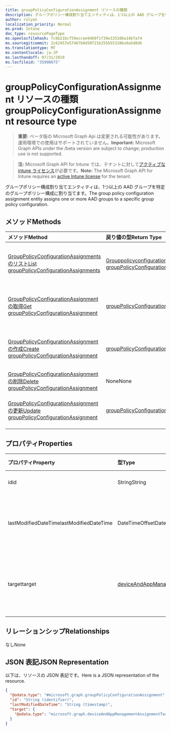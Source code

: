 ```yaml
---
title: groupPolicyConfigurationAssignment リソースの種類
description: グループポリシー構成割り当てエンティティは、1つ以上の AAD グループを特定のグループポリシー構成に割り当てます。
author: rolyon
localization_priority: Normal
ms.prod: Intune
doc_type: resourcePageType
ms.openlocfilehash: fc8b21bcf59eccee9460f1f39e3353d0a14bfaf4
ms.sourcegitcommit: 2c62457e57467b8d50f21b255b553106a9a5d8d6
ms.translationtype: MT
ms.contentlocale: ja-JP
ms.lasthandoff: 07/31/2019
ms.locfileid: "35998675"
---
```

# <a name="grouppolicyconfigurationassignment-resource-type"></a><span data-ttu-id="4c2f4-103">groupPolicyConfigurationAssignment リソースの種類</span><span class="sxs-lookup"><span data-stu-id="4c2f4-103">groupPolicyConfigurationAssignment resource type</span></span>

> <span data-ttu-id="4c2f4-104">**重要:** ベータ版の Microsoft Graph Api は変更される可能性があります。運用環境での使用はサポートされていません。</span><span class="sxs-lookup"><span data-stu-id="4c2f4-104">**Important:** Microsoft Graph APIs under the /beta version are subject to change; production use is not supported.</span></span>

> <span data-ttu-id="4c2f4-105">**注:** Microsoft Graph API for Intune では、テナントに対して[アクティブな intune ライセンス](https://go.microsoft.com/fwlink/?linkid=839381)が必要です。</span><span class="sxs-lookup"><span data-stu-id="4c2f4-105">**Note:** The Microsoft Graph API for Intune requires an [active Intune license](https://go.microsoft.com/fwlink/?linkid=839381) for the tenant.</span></span>

<span data-ttu-id="4c2f4-106">グループポリシー構成割り当てエンティティは、1つ以上の AAD グループを特定のグループポリシー構成に割り当てます。</span><span class="sxs-lookup"><span data-stu-id="4c2f4-106">The group policy configuration assignment entity assigns one or more AAD groups to a specific group policy configuration.</span></span>

## <a name="methods"></a><span data-ttu-id="4c2f4-107">メソッド</span><span class="sxs-lookup"><span data-stu-id="4c2f4-107">Methods</span></span>
|<span data-ttu-id="4c2f4-108">メソッド</span><span class="sxs-lookup"><span data-stu-id="4c2f4-108">Method</span></span>|<span data-ttu-id="4c2f4-109">戻り値の型</span><span class="sxs-lookup"><span data-stu-id="4c2f4-109">Return Type</span></span>|<span data-ttu-id="4c2f4-110">説明</span><span class="sxs-lookup"><span data-stu-id="4c2f4-110">Description</span></span>|
|:---|:---|:---|
|[<span data-ttu-id="4c2f4-111">GroupPolicyConfigurationAssignments のリスト</span><span class="sxs-lookup"><span data-stu-id="4c2f4-111">List groupPolicyConfigurationAssignments</span></span>](../api/intune-grouppolicy-grouppolicyconfigurationassignment-list.md)|<span data-ttu-id="4c2f4-112">[Grouppolicyconfigurationassignment](../resources/intune-grouppolicy-grouppolicyconfigurationassignment.md)コレクション</span><span class="sxs-lookup"><span data-stu-id="4c2f4-112">[groupPolicyConfigurationAssignment](../resources/intune-grouppolicy-grouppolicyconfigurationassignment.md) collection</span></span>|<span data-ttu-id="4c2f4-113">[Grouppolicyconfigurationassignment](../resources/intune-grouppolicy-grouppolicyconfigurationassignment.md)オブジェクトのプロパティとリレーションシップをリストします。</span><span class="sxs-lookup"><span data-stu-id="4c2f4-113">List properties and relationships of the [groupPolicyConfigurationAssignment](../resources/intune-grouppolicy-grouppolicyconfigurationassignment.md) objects.</span></span>|
|[<span data-ttu-id="4c2f4-114">GroupPolicyConfigurationAssignment の取得</span><span class="sxs-lookup"><span data-stu-id="4c2f4-114">Get groupPolicyConfigurationAssignment</span></span>](../api/intune-grouppolicy-grouppolicyconfigurationassignment-get.md)|[<span data-ttu-id="4c2f4-115">groupPolicyConfigurationAssignment</span><span class="sxs-lookup"><span data-stu-id="4c2f4-115">groupPolicyConfigurationAssignment</span></span>](../resources/intune-grouppolicy-grouppolicyconfigurationassignment.md)|<span data-ttu-id="4c2f4-116">[Grouppolicyconfigurationassignment](../resources/intune-grouppolicy-grouppolicyconfigurationassignment.md)オブジェクトのプロパティとリレーションシップを読み取ります。</span><span class="sxs-lookup"><span data-stu-id="4c2f4-116">Read properties and relationships of the [groupPolicyConfigurationAssignment](../resources/intune-grouppolicy-grouppolicyconfigurationassignment.md) object.</span></span>|
|[<span data-ttu-id="4c2f4-117">GroupPolicyConfigurationAssignment の作成</span><span class="sxs-lookup"><span data-stu-id="4c2f4-117">Create groupPolicyConfigurationAssignment</span></span>](../api/intune-grouppolicy-grouppolicyconfigurationassignment-create.md)|[<span data-ttu-id="4c2f4-118">groupPolicyConfigurationAssignment</span><span class="sxs-lookup"><span data-stu-id="4c2f4-118">groupPolicyConfigurationAssignment</span></span>](../resources/intune-grouppolicy-grouppolicyconfigurationassignment.md)|<span data-ttu-id="4c2f4-119">新しい[Grouppolicyconfigurationassignment](../resources/intune-grouppolicy-grouppolicyconfigurationassignment.md)オブジェクトを作成します。</span><span class="sxs-lookup"><span data-stu-id="4c2f4-119">Create a new [groupPolicyConfigurationAssignment](../resources/intune-grouppolicy-grouppolicyconfigurationassignment.md) object.</span></span>|
|[<span data-ttu-id="4c2f4-120">GroupPolicyConfigurationAssignment の削除</span><span class="sxs-lookup"><span data-stu-id="4c2f4-120">Delete groupPolicyConfigurationAssignment</span></span>](../api/intune-grouppolicy-grouppolicyconfigurationassignment-delete.md)|<span data-ttu-id="4c2f4-121">None</span><span class="sxs-lookup"><span data-stu-id="4c2f4-121">None</span></span>|<span data-ttu-id="4c2f4-122">[Grouppolicyconfigurationassignment](../resources/intune-grouppolicy-grouppolicyconfigurationassignment.md)を削除します。</span><span class="sxs-lookup"><span data-stu-id="4c2f4-122">Deletes a [groupPolicyConfigurationAssignment](../resources/intune-grouppolicy-grouppolicyconfigurationassignment.md).</span></span>|
|[<span data-ttu-id="4c2f4-123">GroupPolicyConfigurationAssignment の更新</span><span class="sxs-lookup"><span data-stu-id="4c2f4-123">Update groupPolicyConfigurationAssignment</span></span>](../api/intune-grouppolicy-grouppolicyconfigurationassignment-update.md)|[<span data-ttu-id="4c2f4-124">groupPolicyConfigurationAssignment</span><span class="sxs-lookup"><span data-stu-id="4c2f4-124">groupPolicyConfigurationAssignment</span></span>](../resources/intune-grouppolicy-grouppolicyconfigurationassignment.md)|<span data-ttu-id="4c2f4-125">[Grouppolicyconfigurationassignment](../resources/intune-grouppolicy-grouppolicyconfigurationassignment.md)オブジェクトのプロパティを更新します。</span><span class="sxs-lookup"><span data-stu-id="4c2f4-125">Update the properties of a [groupPolicyConfigurationAssignment](../resources/intune-grouppolicy-grouppolicyconfigurationassignment.md) object.</span></span>|

## <a name="properties"></a><span data-ttu-id="4c2f4-126">プロパティ</span><span class="sxs-lookup"><span data-stu-id="4c2f4-126">Properties</span></span>
|<span data-ttu-id="4c2f4-127">プロパティ</span><span class="sxs-lookup"><span data-stu-id="4c2f4-127">Property</span></span>|<span data-ttu-id="4c2f4-128">型</span><span class="sxs-lookup"><span data-stu-id="4c2f4-128">Type</span></span>|<span data-ttu-id="4c2f4-129">説明</span><span class="sxs-lookup"><span data-stu-id="4c2f4-129">Description</span></span>|
|:---|:---|:---|
|<span data-ttu-id="4c2f4-130">id</span><span class="sxs-lookup"><span data-stu-id="4c2f4-130">id</span></span>|<span data-ttu-id="4c2f4-131">String</span><span class="sxs-lookup"><span data-stu-id="4c2f4-131">String</span></span>|<span data-ttu-id="4c2f4-132">エンティティのキー。</span><span class="sxs-lookup"><span data-stu-id="4c2f4-132">Key of the entity.</span></span>|
|<span data-ttu-id="4c2f4-133">lastModifiedDateTime</span><span class="sxs-lookup"><span data-stu-id="4c2f4-133">lastModifiedDateTime</span></span>|<span data-ttu-id="4c2f4-134">DateTimeOffset</span><span class="sxs-lookup"><span data-stu-id="4c2f4-134">DateTimeOffset</span></span>|<span data-ttu-id="4c2f4-135">エンティティが最後に変更された日付と時刻。</span><span class="sxs-lookup"><span data-stu-id="4c2f4-135">The date and time the entity was last modified.</span></span>|
|<span data-ttu-id="4c2f4-136">target</span><span class="sxs-lookup"><span data-stu-id="4c2f4-136">target</span></span>|[<span data-ttu-id="4c2f4-137">deviceAndAppManagementAssignmentTarget</span><span class="sxs-lookup"><span data-stu-id="4c2f4-137">deviceAndAppManagementAssignmentTarget</span></span>](../resources/intune-shared-deviceandappmanagementassignmenttarget.md)|<span data-ttu-id="4c2f4-138">グループポリシー構成を対象としたグループの種類。</span><span class="sxs-lookup"><span data-stu-id="4c2f4-138">The type of groups targeted the group policy configuration.</span></span>|

## <a name="relationships"></a><span data-ttu-id="4c2f4-139">リレーションシップ</span><span class="sxs-lookup"><span data-stu-id="4c2f4-139">Relationships</span></span>
<span data-ttu-id="4c2f4-140">なし</span><span class="sxs-lookup"><span data-stu-id="4c2f4-140">None</span></span>

## <a name="json-representation"></a><span data-ttu-id="4c2f4-141">JSON 表記</span><span class="sxs-lookup"><span data-stu-id="4c2f4-141">JSON Representation</span></span>
<span data-ttu-id="4c2f4-142">以下は、リソースの JSON 表記です。</span><span class="sxs-lookup"><span data-stu-id="4c2f4-142">Here is a JSON representation of the resource.</span></span>
<!-- {
  "blockType": "resource",
  "keyProperty": "id",
  "@odata.type": "microsoft.graph.groupPolicyConfigurationAssignment"
}
-->
``` json
{
  "@odata.type": "#microsoft.graph.groupPolicyConfigurationAssignment",
  "id": "String (identifier)",
  "lastModifiedDateTime": "String (timestamp)",
  "target": {
    "@odata.type": "microsoft.graph.deviceAndAppManagementAssignmentTarget"
  }
}
```





